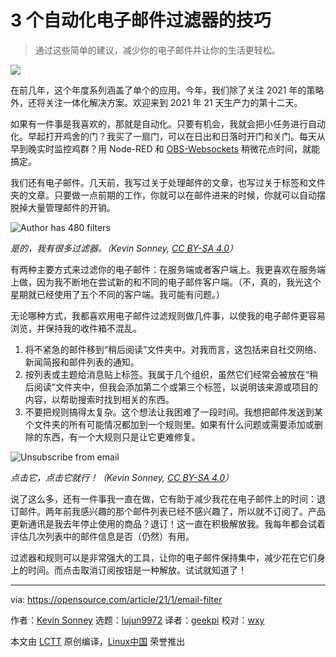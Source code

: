 [#]: collector: (lujun9972)
[#]: translator: (geekpi)
[#]: reviewer: (wxy)
[#]: publisher: ( )
[#]: url: ( )
[#]: subject: (3 tips for automating your email filters)
[#]: via: (https://opensource.com/article/21/1/email-filter)
[#]: author: (Kevin Sonney https://opensource.com/users/ksonney)

3 个自动化电子邮件过滤器的技巧
======

> 通过这些简单的建议，减少你的电子邮件并让你的生活更轻松。

![](https://img.linux.net.cn/data/attachment/album/202102/01/103638ozdejmy6eycm6omx.jpg)

在前几年，这个年度系列涵盖了单个的应用。今年，我们除了关注 2021 年的策略外，还将关注一体化解决方案。欢迎来到 2021 年 21 天生产力的第十二天。

如果有一件事是我喜欢的，那就是自动化。只要有机会，我就会把小任务进行自动化。早起打开鸡舍的门？我买了一扇门，可以在日出和日落时开门和关门。每天从早到晚实时监控鸡群？用 Node-RED 和 [OBS-Websockets][2] 稍微花点时间，就能搞定。

我们还有电子邮件。几天前，我写过关于处理邮件的文章，也写过关于标签和文件夹的文章。只要做一点前期的工作，你就可以在邮件进来的时候，你就可以自动摆脱掉大量管理邮件的开销。

![Author has 480 filters][3]

*是的，我有很多过滤器。（Kevin Sonney, [CC BY-SA 4.0][4]）*

有两种主要方式来过滤你的电子邮件：在服务端或者客户端上。我更喜欢在服务端上做，因为我不断地在尝试新的和不同的电子邮件客户端。（不，真的，我光这个星期就已经使用了五个不同的客户端。我可能有问题。）

无论哪种方式，我都喜欢用电子邮件过滤规则做几件事，以使我的电子邮件更容易浏览，并保持我的收件箱不混乱。

  1. 将不紧急的邮件移到“稍后阅读”文件夹中。对我而言，这包括来自社交网络、新闻简报和邮件列表的通知。
  2. 按列表或主题给消息贴上标签。我属于几个组织，虽然它们经常会被放在“稍后阅读”文件夹中，但我会添加第二个或第三个标签，以说明该来源或项目的内容，以帮助搜索时找到相关的东西。
  3. 不要把规则搞得太复杂。这个想法让我困难了一段时间。我想把邮件发送到某个文件夹的所有可能情况都加到一个规则里。如果有什么问题或需要添加或删除的东西，有一个大规则只是让它更难修复。

![Unsubscribe from email][5]

*点击它，点击它就行！（Kevin Sonney, [CC BY-SA 4.0][4]）*

说了这么多，还有一件事我一直在做，它有助于减少我花在电子邮件上的时间：退订邮件。两年前我感兴趣的那个邮件列表已经不感兴趣了，所以就不订阅了。产品更新通讯是我去年停止使用的商品？退订！这一直在积极解放我。我每年都会试着评估几次列表中的邮件信息是否（仍然）有用。

过滤器和规则可以是非常强大的工具，让你的电子邮件保持集中，减少花在它们身上的时间。而点击取消订阅按钮是一种解放。试试就知道了！

--------------------------------------------------------------------------------

via: https://opensource.com/article/21/1/email-filter

作者：[Kevin Sonney][a]
选题：[lujun9972][b]
译者：[geekpi](https://github.com/geekpi)
校对：[wxy](https://github.com/wxy)

本文由 [LCTT](https://github.com/LCTT/TranslateProject) 原创编译，[Linux中国](https://linux.cn/) 荣誉推出

[a]: https://opensource.com/users/ksonney
[b]: https://github.com/lujun9972
[1]: https://opensource.com/sites/default/files/styles/image-full-size/public/lead-images/innovation_lightbulb_gears_devops_ansible.png?itok=TSbmp3_M (gears and lightbulb to represent innovation)
[2]: https://opensource.com/article/20/6/obs-websockets-streaming
[3]: https://opensource.com/sites/default/files/day12-image1_0.png
[4]: https://creativecommons.org/licenses/by-sa/4.0/
[5]: https://opensource.com/sites/default/files/day12-image2_0.png
